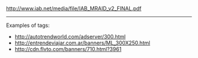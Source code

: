 http://www.iab.net/media/file/IAB_MRAID_v2_FINAL.pdf

----

Examples of tags:

* http://autotrendworld.com/adserver/300.html
* http://entrendeviajar.com.ar/banners/ML_300X250.html
* http://cdn.flvto.com/banners/710.html?3961
